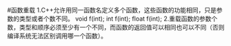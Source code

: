 #函数重载
1.C++允许用同一函数名定义多个函数，这些函数的功能相同，只是参数的类型或者个数不同。
void f(int);
int f(int);
float f(int);
2.重载函数的参数个数，类型和顺序必须至少有一个不同，而函数的返回值可以相同也可以不同（否则编译系统无法区别调用哪一个函数）。